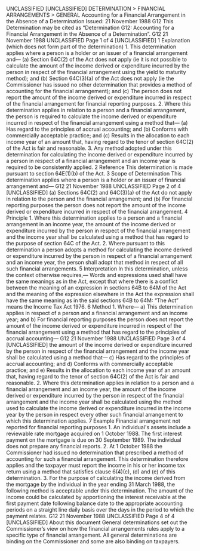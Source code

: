 UNCLASSIFIED \[UNCLASSIFIED\] DETERMINATION > FINANCIAL ARRANGEMENTS > GENERAL Accounting for a Financial Arrangement in the Absence of a Determination Issued: 21 November 1988 G12 This Determination may be cited as “Determination G12: Accounting for a Financial Arrangement in the Absence of a Determination”. G12 21 November 1988 UNCLASSIFIED Page 1 of 4 \[UNCLASSIFIED\] 1 Explanation (which does not form part of the determination) 1. This determination applies where a person is a holder or an issuer of a financial arrangement and— (a) Section 64C(2) of the Act does not apply (ie it is not possible to calculate the amount of the income derived or expenditure incurred by the person in respect of the financial arrangement using the yield to maturity method); and (b) Section 64C(3)(a) of the Act does not apply (ie the Commissioner has issued no other determination that provides a method of accounting for the financial arrangement); and (c) The person does not report the amount of the income derived or expenditure incurred in respect of the financial arrangement for financial reporting purposes. 2. Where this determination applies in relation to a person and a financial arrangement, the person is required to calculate the income derived or expenditure incurred in respect of the financial arrangement using a method that— (a) Has regard to the principles of accrual accounting; and (b) Conforms with commercially acceptable practice; and (c) Results in the allocation to each income year of an amount that, having regard to the tenor of section 64C(2) of the Act is fair and reasonable. 3. Any method adopted under this determination for calculating the income derived or expenditure incurred by a person in respect of a financial arrangement and an income year is required to be consistently applied. 2 Reference This determination is made pursuant to section 64E(1)(b) of the Act. 3 Scope of Determination This determination applies where a person is a holder or an issuer of financial arrangement and— G12 21 November 1988 UNCLASSIFIED Page 2 of 4 \[UNCLASSIFIED\] (a) Sections 64C(2) and 64C(3)(a) of the Act do not apply in relation to the person and the financial arrangement; and (b) For financial reporting purposes the person does not report the amount of the income derived or expenditure incurred in respect of the financial arrangement. 4 Principle 1. Where this determination applies to a person and a financial arrangement in an income year, the amount of the income derived or expenditure incurred by the person in respect of the financial arrangement and the income year shall be calculated using a method that has regard to the purpose of section 64C of the Act. 2. Where pursuant to this determination a person adopts a method for calculating the income derived or expenditure incurred by the person in respect of a financial arrangement and an income year, the person shall adopt that method in respect of all such financial arrangements. 5 Interpretation In this determination, unless the context otherwise requires,— Words and expressions used shall have the same meanings as in the Act, except that where there is a conflict between the meaning of an expression in sections 64B to 64M of the Act and the meaning of the expression elsewhere in the Act the expression shall have the same meaning as in the said sections 64B to 64M: “The Act” means the Income Tax Act 1976. 6 Method 1. Where— a) This determination applies in respect of a person and a financial arrangement and an income year; and b) For financial reporting purposes the person does not report the amount of the income derived or expenditure incurred in respect of the financial arrangement using a method that has regard to the principles of accrual accounting— G12 21 November 1988 UNCLASSIFIED Page 3 of 4 \[UNCLASSIFIED\] the amount of the income derived or expenditure incurred by the person in respect of the financial arrangement and the income year shall be calculated using a method that— c) Has regard to the principles of accrual accounting; and d) Conforms with commercially acceptable practice; and e) Results in the allocation to each income year of an amount that, having regard to the tenor of section 64C(2) of the Act is fair and reasonable. 2. Where this determination applies in relation to a person and a financial arrangement and an income year, the amount of the income derived or expenditure incurred by the person in respect of the financial arrangement and the income year shall be calculated using the method used to calculate the income derived or expenditure incurred in the income year by the person in respect every other such financial arrangement to which this determination applies. 7 Example Financial arrangement not reported for financial reporting purposes 1. An individual's assets include a reviewable rate mortgage acquired on 1 October 1988. The first interest payment on the mortgage is due on 30 September 1989. The individual does not prepare any financial reports. 2. At 1 October 1988 the Commissioner had issued no determination that prescribed a method of accounting for such a financial arrangement. This determination therefore applies and the taxpayer must report the income in his or her income tax return using a method that satisfies clause 6(4)(c), (d) and (e) of this determination. 3. For the purpose of calculating the income derived from the mortgage by the individual in the year ending 31 March 1988, the following method is acceptable under this determination. The amount of the income could be calculated by apportioning the interest receivable at the first payment date following balance date to the appropriate accounting periods on a straight line daily basis over the days in the period to which the payment relates. G12 21 November 1988 UNCLASSIFIED Page 4 of 4 \[UNCLASSIFIED\] About this document General determinations set out the Commissioner’s view on how the financial arrangements rules apply to a specific type of financial arrangement. All general determinations are binding on the Commissioner and some are also binding on taxpayers.